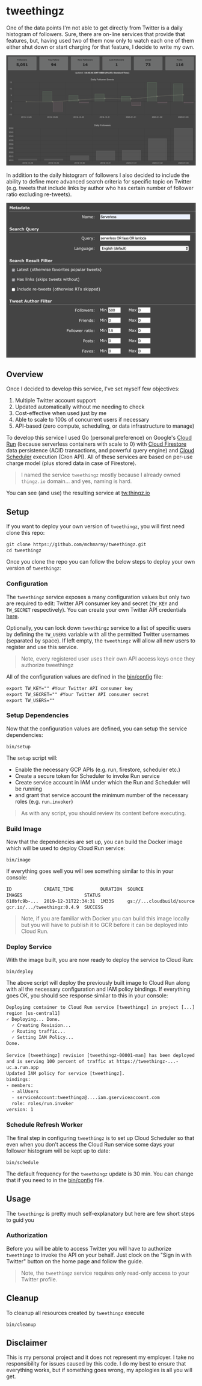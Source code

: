# tweethingz

One of the data points I'm not able to get directly from Twitter is a daily histogram of followers. Sure, there are on-line services that provide that features, but, having used two of them now only to watch each one of them either shut down or start charging for that feature, I decide to write my own.

![](doc/dashboard-histogram.png)

In addition to the daily histogram of followers I also decided to include the ability to define more advanced search criteria for specific topic on Twitter (e.g. tweets that include links by author who has certain number of follower ratio excluding re-tweets).

![](doc/search-criteria.png)

## Overview

Once I decided to develop this service, I've set myself few objectives:

1. Multiple Twitter account support
2. Updated automatically without me needing to check
3. Cost-effective when used just by me
4. Able to scale to 100s of concurrent users if necessary
5. API-based (zero compute, scheduling, or data infrastructure to manage)

To develop this service I used Go (personal preference) on Google's [Cloud Run](https://cloud.google.com/run/) (because serverless containers with scale to 0) with [Cloud Firestore](https://firebase.google.com/docs/firestore) data persistence (ACID transactions, and powerful query engine) and [Cloud Scheduler](https://cloud.google.com/scheduler/) execution (Cron API). All of these services are based on per-use charge model (plus stored data in case of Firestore).

> I named the service `tweethingz` mostly because I already owned `thingz.io` domain... and yes, naming is hard.

You can see (and use) the resulting service at [tw.thingz.io](https://tw.thingz.io/)

## Setup

If you want to deploy your own version of `tweethingz`, you will first need clone this repo:

```shell
git clone https://github.com/mchmarny/tweethingz.git
cd tweethingz
```

Once you clone the repo you can follow the below steps to deploy your own version of `tweethingz`:

### Configuration

The `tweethingz` service exposes a many configuration values but only two are required to edit: Twitter API consumer key and secret (`TW_KEY` and `TW_SECRET` respectively). You can create your own Twitter API credentials [here](https://developer.twitter.com/en/apps/create).

Optionally, you can lock down `tweethingz` service to a list of specific users by defining the `TW_USERS` variable with all the permitted Twitter usernames (separated by space). If left empty, the `tweethingz` will allow all new users to register and use this service.

> Note, every registered user uses their own API access keys once they authorize tweethingz

All of the configuration values are defined in the [bin/config](bin/config) file:

```shell
export TW_KEY="" #Your Twitter API consumer key
export TW_SECRET="" #Your Twitter API consumer secret
export TW_USERS=""
```

### Setup Dependencies

Now that the configuration values are defined, you can setup the service dependencies:

```shell
bin/setup
```

The `setup` script will:

* Enable the necessary GCP APIs (e.g. run, firestore, scheduler etc.)
* Create a secure token for Scheduler to invoke Run service
* Create service account in IAM under which the Run and Scheduler will be running
* and grant that service account the minimum number of the necessary roles (e.g. `run.invoker`)

> As with any script, you should review its content before executing.

### Build Image

Now that the dependencies are set up, you can build the Docker image which will be used to deploy Cloud Run service:

```shell
bin/image
```

If everything goes well you will see something similar to this in your console:

```shell
ID            CREATE_TIME          DURATION  SOURCE                      IMAGES                       STATUS
610bfc9b-...  2019-12-31T22:34:31  1M33S     gs://...cloudbuild/source   gcr.io/.../tweethingz:0.4.9  SUCCESS
```

> Note, if you are familiar with Docker you can build this image locally but you will have to publish it to GCR before it can be deployed into Cloud Run.

### Deploy Service

With the image built, you are now ready to deploy the service to Cloud Run:

```shell
bin/deploy
```

The above script will deploy the previously built image to Cloud Run along with all the necessary configuration and IAM policy bindings. If everything goes OK, you should see response similar to this in your console:

```shell
Deploying container to Cloud Run service [tweethingz] in project [...] region [us-central1]
✓ Deploying... Done.
  ✓ Creating Revision...
  ✓ Routing traffic...
  ✓ Setting IAM Policy...
Done.

Service [tweethingz] revision [tweethingz-00001-man] has been deployed and is serving 100 percent of traffic at https://tweethingz-...-uc.a.run.app
Updated IAM policy for service [tweethingz].
bindings:
- members:
  - allUsers
  - serviceAccount:tweethingz@....iam.gserviceaccount.com
  role: roles/run.invoker
version: 1
```

### Schedule Refresh Worker

The final step in configuring `tweethingz` is to set up Cloud Scheduler so that even when you don't access the Cloud Run service some days your follower histogram will be kept up to date:

```shell
bin/schedule
```

The default frequency for the `tweethingz` update is 30 min. You can change that if you need to in the [bin/config](bin/config) file.

## Usage

The `tweethingz` is pretty much self-explanatory but here are few short steps to guid you

### Authorization

Before you will be able to access Twitter you will have to authorize `tweethingz` to invoke the API on your behalf. Just clock on the "Sign in with Twitter" button on the home page and follow the guide.

> Note, the `tweethingz` service requires only read-only access to your Twitter profile.

## Cleanup

To cleanup all resources created by `tweethingz` execute

```shell
bin/cleanup
```

## Disclaimer

This is my personal project and it does not represent my employer. I take no responsibility for issues caused by this code. I do my best to ensure that everything works, but if something goes wrong, my apologies is all you will get.


